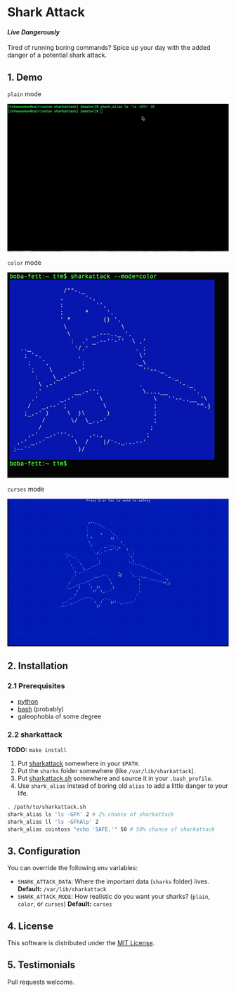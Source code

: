 # Shark Attack
#### _Live Dangerously_

Tired of running boring commands? Spice up your day with the added danger of a potential shark attack.

## 1. Demo

`plain` mode

![Plain Mode Demo](https://raw.githubusercontent.com/cirla/sharkattack/master/demo/plain.gif)

`color` mode

![Color Mode Demo](https://raw.githubusercontent.com/cirla/sharkattack/master/demo/color.png)

`curses` mode

![Curses Mode Demo](https://raw.githubusercontent.com/cirla/sharkattack/master/demo/curses.gif)

## 2. Installation
### 2.1 Prerequisites
* [python](https://www.python.org/)
* [bash](https://www.gnu.org/software/bash/) (probably)
* galeophobia of some degree

### 2.2 sharkattack
**TODO:** `make install`

1. Put [sharkattack](https://raw.githubusercontent.com/cirla/sharkattack/master/bin/sharkattack) somewhere in your
   `$PATH`.
2. Put the `sharks` folder somewhere (like `/var/lib/sharkattack`).
3. Put [sharkattack.sh](https://raw.githubusercontent.com/cirla/sharkattack/master/sharkattack.sh) somewhere and source
   it in your `.bash_profile`.
4. Use `shark_alias` instead of boring old `alias` to add a little danger to your life.

```bash
. /path/to/sharkattack.sh
shark_alias ls 'ls -GFh' 2 # 2% chance of sharkattack
shark_alias ll 'ls -GFhAlp' 2
shark_alias cointoss "echo 'SAFE.'" 50 # 50% chance of sharkattack
```

## 3. Configuration
You can override the following env variables:
* `SHARK_ATTACK_DATA`: Where the important data (`sharks` folder) lives. **Default:** `/var/lib/sharkattack`
* `SHARK_ATTACK_MODE`: How realistic do you want your sharks? (`plain`, `color`, or `curses`) **Default:** `curses`

## 4. License
This software is distributed under the [MIT License](https://raw.githubusercontent.com/cirla/sharkattack/master/LICENSE).

## 5. Testimonials
Pull requests welcome.

